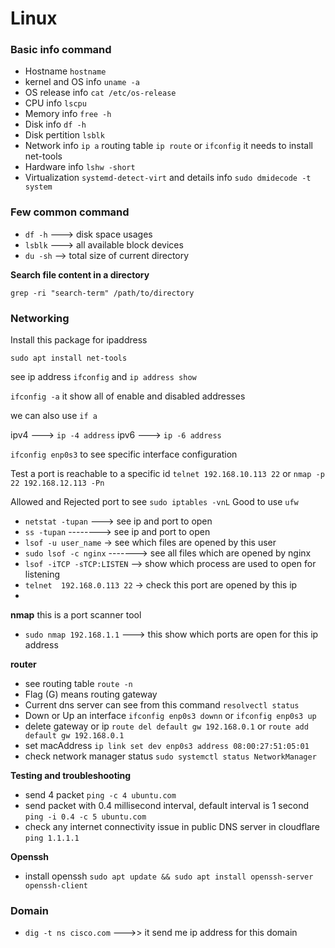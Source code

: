# Linux

### Basic info command

* Hostname `hostname`
* kernel and OS info `uname -a`
* OS release info `cat /etc/os-release`
* CPU info `lscpu`
* Memory info `free -h`
* Disk info `df -h`
* Disk pertition `lsblk`
* Network info `ip a` routing table `ip route` or `ifconfig` it needs to install net-tools
* Hardware info `lshw -short`
* Virtualization `systemd-detect-virt` and details info `sudo dmidecode -t system`

### Few common command

* `df -h` ---> disk space usages
* `lsblk` ---> all available block devices
* `du -sh` --> total size of current directory

**Search file content in a directory**
```shell
grep -ri "search-term" /path/to/directory
```

### Networking

Install this package for ipaddress
```shell
sudo apt install net-tools
```
see ip address `ifconfig`  and `ip address show`

`ifconfig -a` it show all of enable and disabled addresses

we can also use `if a`

ipv4 ---> `ip -4 address` ipv6 ---> `ip -6 address`

`ifconfig enp0s3` to see specific interface configuration

Test a port is reachable to a specific id `telnet 192.168.10.113 22` or `nmap -p 22 192.168.12.113 -Pn`

Allowed and Rejected port to see `sudo iptables -vnL` Good to use `ufw`

* `netstat -tupan` ---> see ip and port to open
* `ss -tupan` --------> see ip and port to open
* `lsof -u user_name` -> see which files are opened by this user
* `sudo lsof -c nginx` -------> see all files which are opened by nginx
* `lsof -iTCP -sTCP:LISTEN` --> show which process are used to open for listening
* `telnet  192.168.0.113 22` -> check this port are opened by this ip
* 
**nmap** this is a port scanner tool
* `sudo nmap 192.168.1.1` ---> this show which ports are open for this ip address

**router**

* see routing table `route -n` 
* Flag (G) means routing gateway
* Current dns server can see from this command `resolvectl status`
* Down or Up an interface `ifconfig enp0s3 downn` or `ifconfig enp0s3 up` 
* delete gateway or ip `route del default gw 192.168.0.1` or `route add default gw 192.168.0.1`
* set macAddress `ip link set dev enp0s3 address 08:00:27:51:05:01`
* check network manager status `sudo systemctl status NetworkManager`

**Testing and troubleshooting**

* send 4 packet `ping -c 4 ubuntu.com`
* send packet with 0.4 millisecond interval, default interval is 1 second `ping -i 0.4 -c 5 ubuntu.com`
* check any internet connectivity issue in public DNS server in cloudflare `ping 1.1.1.1`

**Openssh**

* install openssh `sudo apt update && sudo apt install openssh-server openssh-client`

### Domain

* `dig -t ns cisco.com` --->> it send me ip address for this domain

